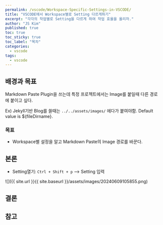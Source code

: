 ```yaml
---
permalink: /vscode/Workspace-Specific-Settings-in-VSCODE/
title: "VSCODE에서 Workspace별로 Setting 다르게하기"
excerpt: "각각의 작업별로 Setting을 다르게 하여 작업 효율을 올리자."
author: "JS Kim"
published: true
toc: true
toc_sticky: true
toc_label: "목차"
categories:
  - vscode
tags:
  - vscode
---
```


## 배경과 목표

Markdown Paste Plugin을 쓰는데 특정 프로젝트에서는 Image를 붙일때 다른 경로에 붙이고 싶다.

Ex) Jekyll기반 Blog를 쓸때는 `../../assets/images/` 에다가 붙여야함. Default value is ${fileDirname}.

### 목표

- Workspace별 설정을 알고 Markdown Paste의 Image 경로를 바꾼다.

## 본론

- Setting열기: `Ctrl + Shift + p` --> Setting 입력

![]({{ site.url }}{{ site.baseurl }}/assets/images/20240609105855.png)


## 결론



## 참고
